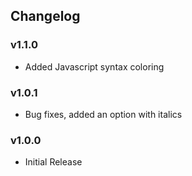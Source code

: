 ## Changelog

### v1.1.0
- Added Javascript syntax coloring

### v1.0.1
- Bug fixes, added an option with italics

### v1.0.0
- Initial Release